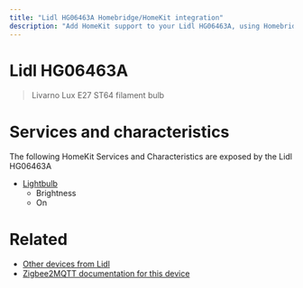 ```yaml
---
title: "Lidl HG06463A Homebridge/HomeKit integration"
description: "Add HomeKit support to your Lidl HG06463A, using Homebridge, Zigbee2MQTT and homebridge-z2m."
---
```

<!---
This file has been GENERATED using src/docgen/docgen.ts
DO NOT EDIT THIS FILE MANUALLY!
-->
# Lidl HG06463A
> Livarno Lux E27 ST64 filament bulb


# Services and characteristics
The following HomeKit Services and Characteristics are exposed by
the Lidl HG06463A

* [Lightbulb](../../light.md)
  * Brightness
  * On


# Related
* [Other devices from Lidl](../index.md#lidl)
* [Zigbee2MQTT documentation for this device](https://www.zigbee2mqtt.io/devices/HG06463A.html)
